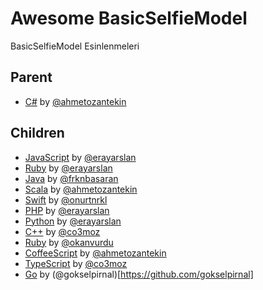 Awesome BasicSelfieModel
==============

BasicSelfieModel Esinlenmeleri

## Parent

  - [C#](https://github.com/ahmetozantekin/BasicSelfieModel) by [@ahmetozantekin](https://github.com/ahmetozantekin)

## Children
  
  - [JavaScript](https://github.com/erayarslan/BasicSelfieModel-JavaScript) by [@erayarslan](https://github.com/erayarslan)
  - [Ruby](https://github.com/erayarslan/BasicSelfieModel-Ruby) by [@erayarslan](https://github.com/erayarslan)
  - [Java](https://github.com/frknbasaran/BasicSelfieModel-java) by [@frknbasaran](https://github.com/frknbasaran)
  - [Scala](https://github.com/ahmetozantekin/BasicSelfieModel-scala) by [@ahmetozantekin](https://github.com/ahmetozantekin)
  - [Swift](https://github.com/onurtnrkl/BasicSelfieModel-Swift) by [@onurtnrkl](https://github.com/onurtnrkl)
  - [PHP](https://github.com/erayarslan/BasicSelfieModel-PHP) by [@erayarslan](https://github.com/erayarslan)
  - [Python](https://github.com/erayarslan/BasicSelfieModel-Python) by [@erayarslan](https://github.com/erayarslan)
  - [C++](https://github.com/co3moz/BasicSelfieModel-cpp) by [@co3moz](https://github.com/co3moz)
  - [Ruby](https://github.com/okanvurdu/BasicSelfieModel-rb) by [@okanvurdu](https://github.com/okanvurdu)
  - [CoffeeScript](https://github.com/ahmetozantekin/BasicSelfieModel-coffeescript) by [@ahmetozantekin](https://github.com/ahmetozantekin)
  - [TypeScript](https://github.com/co3moz/BasicSelfieModel-Typescript) by [@co3moz](https://github.com/co3moz)
  - [Go](https://github.com/gokselpirnal/BasicSelfieModel-Go) by (@gokselpirnal)[https://github.com/gokselpirnal]
